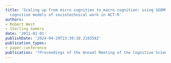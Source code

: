 ```yaml
---
title: 'Scaling up from micro cognition to macro cognition: using SGOMS to build macro
  cognitive models of sociotechnical work in ACT-R'
authors:
- Robert West
- Sterling Somers
date: '2011-01-01'
publishDate: '2024-04-29T23:39:10.218358Z'
publication_types:
- paper-conference
publication: '*Proceedings of the Annual Meeting of the Cognitive Science Society*'
---
```

